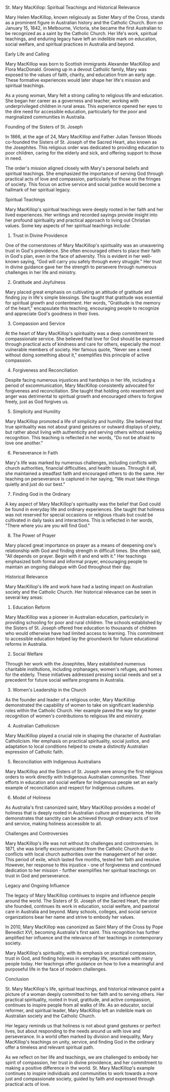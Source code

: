 St. Mary MacKillop: Spiritual Teachings and Historical Relevance

Mary Helen MacKillop, known religiously as Sister Mary of the Cross, stands as a prominent figure in Australian history and the Catholic Church. Born on January 15, 1842, in Melbourne, Victoria, she became the first Australian to be recognized as a saint by the Catholic Church. Her life's work, spiritual teachings, and enduring legacy have left an indelible mark on education, social welfare, and spiritual practices in Australia and beyond.

Early Life and Calling

Mary MacKillop was born to Scottish immigrants Alexander MacKillop and Flora MacDonald. Growing up in a devout Catholic family, Mary was exposed to the values of faith, charity, and education from an early age. These formative experiences would later shape her life's mission and spiritual teachings.

As a young woman, Mary felt a strong calling to religious life and education. She began her career as a governess and teacher, working with underprivileged children in rural areas. This experience opened her eyes to the dire need for accessible education, particularly for the poor and marginalized communities in Australia.

Founding of the Sisters of St. Joseph

In 1866, at the age of 24, Mary MacKillop and Father Julian Tenison Woods co-founded the Sisters of St. Joseph of the Sacred Heart, also known as the Josephites. This religious order was dedicated to providing education to poor children, caring for the elderly and sick, and offering support to those in need.

The order's mission aligned closely with Mary's personal beliefs and spiritual teachings. She emphasized the importance of serving God through practical acts of love and compassion, particularly for those on the fringes of society. This focus on active service and social justice would become a hallmark of her spiritual legacy.

Spiritual Teachings

Mary MacKillop's spiritual teachings were deeply rooted in her faith and her lived experiences. Her writings and recorded sayings provide insight into her profound spirituality and practical approach to living out Christian values. Some key aspects of her spiritual teachings include:

1. Trust in Divine Providence

One of the cornerstones of Mary MacKillop's spirituality was an unwavering trust in God's providence. She often encouraged others to place their faith in God's plan, even in the face of adversity. This is evident in her well-known saying, "God will carry you safely through every struggle." Her trust in divine guidance gave her the strength to persevere through numerous challenges in her life and ministry.

2. Gratitude and Joyfulness

Mary placed great emphasis on cultivating an attitude of gratitude and finding joy in life's simple blessings. She taught that gratitude was essential for spiritual growth and contentment. Her words, "Gratitude is the memory of the heart," encapsulate this teaching, encouraging people to recognize and appreciate God's goodness in their lives.

3. Compassion and Service

At the heart of Mary MacKillop's spirituality was a deep commitment to compassionate service. She believed that love for God should be expressed through practical acts of kindness and care for others, especially the most vulnerable members of society. Her famous quote, "Never see a need without doing something about it," exemplifies this principle of active compassion.

4. Forgiveness and Reconciliation

Despite facing numerous injustices and hardships in her life, including a period of excommunication, Mary MacKillop consistently advocated for forgiveness and reconciliation. She taught that holding onto resentment and anger was detrimental to spiritual growth and encouraged others to forgive freely, just as God forgives us.

5. Simplicity and Humility

Mary MacKillop promoted a life of simplicity and humility. She believed that true spirituality was not about grand gestures or outward displays of piety, but rather about living with authenticity and serving others without seeking recognition. This teaching is reflected in her words, "Do not be afraid to love one another."

6. Perseverance in Faith

Mary's life was marked by numerous challenges, including conflicts with church authorities, financial difficulties, and health issues. Through it all, she maintained a steadfast faith and encouraged others to do the same. Her teaching on perseverance is captured in her saying, "We must take things quietly and just do our best."

7. Finding God in the Ordinary

A key aspect of Mary MacKillop's spirituality was the belief that God could be found in everyday life and ordinary experiences. She taught that holiness was not reserved for special occasions or religious rituals but could be cultivated in daily tasks and interactions. This is reflected in her words, "There where you are you will find God."

8. The Power of Prayer

Mary placed great importance on prayer as a means of deepening one's relationship with God and finding strength in difficult times. She often said, "All depends on prayer. Begin with it and end with it." Her teachings emphasized both formal and informal prayer, encouraging people to maintain an ongoing dialogue with God throughout their day.

Historical Relevance

Mary MacKillop's life and work have had a lasting impact on Australian society and the Catholic Church. Her historical relevance can be seen in several key areas:

1. Education Reform

Mary MacKillop was a pioneer in Australian education, particularly in providing schooling for poor and rural children. The schools established by the Sisters of St. Joseph offered free education to thousands of children who would otherwise have had limited access to learning. This commitment to accessible education helped lay the groundwork for future educational reforms in Australia.

2. Social Welfare

Through her work with the Josephites, Mary established numerous charitable institutions, including orphanages, women's refuges, and homes for the elderly. These initiatives addressed pressing social needs and set a precedent for future social welfare programs in Australia.

3. Women's Leadership in the Church

As the founder and leader of a religious order, Mary MacKillop demonstrated the capability of women to take on significant leadership roles within the Catholic Church. Her example paved the way for greater recognition of women's contributions to religious life and ministry.

4. Australian Catholicism

Mary MacKillop played a crucial role in shaping the character of Australian Catholicism. Her emphasis on practical spirituality, social justice, and adaptation to local conditions helped to create a distinctly Australian expression of Catholic faith.

5. Reconciliation with Indigenous Australians

Mary MacKillop and the Sisters of St. Joseph were among the first religious orders to work directly with Indigenous Australian communities. Their efforts in education and social welfare for Indigenous people set an early example of reconciliation and respect for Indigenous cultures.

6. Model of Holiness

As Australia's first canonized saint, Mary MacKillop provides a model of holiness that is deeply rooted in Australian culture and experience. Her life demonstrates that sanctity can be achieved through ordinary acts of love and service, making holiness accessible to all.

Challenges and Controversies

Mary MacKillop's life was not without its challenges and controversies. In 1871, she was briefly excommunicated from the Catholic Church due to conflicts with local church authorities over the management of her order. This period of exile, which lasted five months, tested her faith and resolve. However, her response to this injustice - one of forgiveness and continued dedication to her mission - further exemplifies her spiritual teachings on trust in God and perseverance.

Legacy and Ongoing Influence

The legacy of Mary MacKillop continues to inspire and influence people around the world. The Sisters of St. Joseph of the Sacred Heart, the order she founded, continues its work in education, social welfare, and pastoral care in Australia and beyond. Many schools, colleges, and social service organizations bear her name and strive to embody her values.

In 2010, Mary MacKillop was canonized as Saint Mary of the Cross by Pope Benedict XVI, becoming Australia's first saint. This recognition has further amplified her influence and the relevance of her teachings in contemporary society.

Mary MacKillop's spirituality, with its emphasis on practical compassion, trust in God, and finding holiness in everyday life, resonates with many people today. Her teachings offer guidance on how to live a meaningful and purposeful life in the face of modern challenges.

Conclusion

St. Mary MacKillop's life, spiritual teachings, and historical relevance paint a picture of a woman deeply committed to her faith and to serving others. Her practical spirituality, rooted in trust, gratitude, and active compassion, continues to inspire people from all walks of life. As an educator, social reformer, and spiritual leader, Mary MacKillop left an indelible mark on Australian society and the Catholic Church.

Her legacy reminds us that holiness is not about grand gestures or perfect lives, but about responding to the needs around us with love and perseverance. In a world often marked by division and inequality, Mary MacKillop's teachings on unity, service, and finding God in the ordinary offer a timeless and relevant spiritual path.

As we reflect on her life and teachings, we are challenged to embody her spirit of compassion, her trust in divine providence, and her commitment to making a positive difference in the world. St. Mary MacKillop's example continues to inspire individuals and communities to work towards a more just and compassionate society, guided by faith and expressed through practical acts of love.